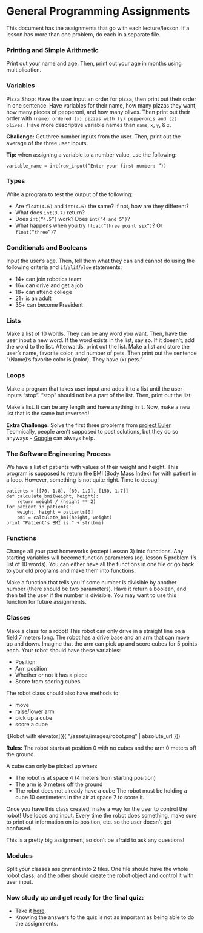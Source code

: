 # General Programming Assignments

This document has the assignments that go with each lecture/lesson. If a lesson has more than one problem, do each in a separate file.

### Printing and Simple Arithmetic
Print out your name and age. Then, print out your age in months using multiplication.

### Variables
Pizza Shop: Have the user input an order for pizza, then print out their order in one sentence. Have variables for their name, how many pizzas they want, how many pieces of pepperoni, and how many olives. Then print out their order with `(name) ordered (x) pizzas with (y) pepperonis and (z) olives.` Have more descriptive variable names than `name`, `x`, `y`, & `z`.

**Challenge:** Get three number inputs from the user. Then, print out the average of the three user inputs.

**Tip:** when assigning a variable to a number value, use the following:

    variable_name = int(raw_input(“Enter your first number: ”))

### Types
Write a program to test the output of the following:

 * Are `float(4.6)` and `int(4.6)` the same? If not, how are they different?
 * What does `int(3.7)` return?
 * Does `int(“4.5”)` work? Does `int(“4 and 5”)`?
 * What happens when you try `float(“three point six”)`? Or `float(“three”)`?

### Conditionals and Booleans
Input the user’s age. Then, tell them what they can and cannot do using the following criteria and `if`/`elif`/`else` statements:

 * 14+ can join robotics team
 * 16+ can drive and get a job
 * 18+ can attend college
 * 21+ is an adult
 * 35+ can become President

### Lists
Make a list of 10 words. They can be any word you want. Then, have the user input a new word. If the word exists in the list, say so. If it doesn’t, add the word to the list. Afterwards, print out the list.
Make a list and store the user’s name, favorite color, and number of pets. Then print out the sentence “(Name)’s favorite color is (color). They have (x) pets.”

### Loops
Make a program that takes user input and adds it to a list until the user inputs “stop”. “stop” should not be a part of the list. Then, print out the list.

Make a list. It can be any length and have anything in it. Now, make a new list that is the same but reversed!

**Extra Challenge:** Solve the first three problems from [project Euler](https://projecteuler.net/archives). Technically, people aren’t supposed to post solutions, but they do so anyways - [Google](https://www.google.com/) can always help.

### The Software Engineering Process
We have a list of patients with values of their weight and height. This program is supposed to return the BMI (Body Mass Index) for with patient in a loop. However, something is not quite right. Time to debug!

    patients = [[70, 1.8], [80, 1.9], [150, 1.7]]
    def calculate_bmi(weight, height):
        return weight / (height ** 2)
    for patient in patients:
        weight, height = patients[0]
        bmi = calculate_bmi(height, weight)
    print "Patient's BMI is:" + str(bmi)

### Functions
Change all your past homeworks (except Lesson 3) into functions. Any starting variables will become function parameters (eg. lesson 5 problem 1’s list of 10 words). You can either have all the functions in one file or go back to your old programs and make them into functions.

Make a function that tells you if some number is divisible by another number (there should be two parameters). Have it return a boolean, and then tell the user if the number is divisible. You may want to use this function for future assignments.

### Classes
Make a class for a robot! This robot can only drive in a straight line on a field 7 meters long. The robot has a drive base and an arm that can move up and down. Imagine that the arm can pick up and score cubes for 5 points each. Your robot should have these variables:

 * Position
 * Arm position
 * Whether or not it has a piece
 * Score from scoring cubes

The robot class should also have methods to:

 * move
 * raise/lower arm
 * pick up a cube
 * score a cube

![Robot with elevator]({{ "/assets/images/robot.png" | absolute_url }})

**Rules:** The robot starts at position 0 with no cubes and the arm 0 meters off the ground.

A cube can only be picked up when:

 * The robot is at space 4 (4 meters from starting position)
 * The arm is 0 meters off the ground
 * The robot does not already have a cube
The robot must be holding a cube 10 centimeters in the air at space 7 to score it.

Once you have this class created, make a way for the user to control the robot! Use loops and input. Every time the robot does something, make sure to print out information on its position, etc. so the user doesn’t get confused.

This is a pretty big assignment, so don’t be afraid to ask any questions!

### Modules
Split your classes assignment into 2 files. One file should have the whole robot class, and the other should create the robot object and control it with user input.

### Now study up and get ready for the final quiz:
* Take it [here](https://docs.google.com/forms/d/e/1FAIpQLSesqDGqFUZuw9X8RcaLPB65NE911XQbtvdnTrvrlagUg0QwRw/viewform).
* Knowing the answers to the quiz is not as important as being able to do the assignments.
